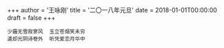 +++
author = '王咏刚'
title = '二〇一八年元旦'
date = 2018-01-01T00:00:00
draft = false
+++

<div class="poem">

```
少霾无雪寂寥风  玉立苍烟笑未穷
遣却光阴诗卷外  听凭爱恋月华中
```

</div>
